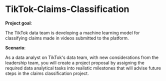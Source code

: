 # TikTok-Claims-Classification

**Project goal**:  

The TikTok data team is developing a machine learning model for classifying claims made in videos submitted to the platform.

**Scenario**: 

As a data analyst on TikTok's data team, with new considerations from the leadership team, you will create a project proposal by assigning the required data analytical tasks into realistic milestones that will advise future steps in the claims classification project.
